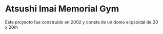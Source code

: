 # Atsushi Imai Memorial Gym

Este proyecto fue construido en 2002 y consta de un domo elipsoidal de 20 x 20m 


